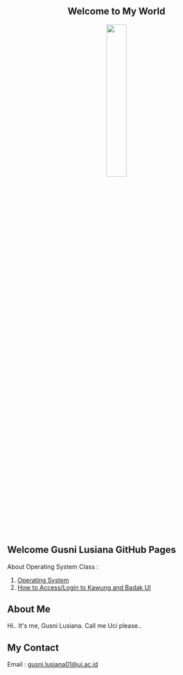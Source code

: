 <center> <h2> Welcome to My World </h2> </center>
  
<div align="center"> <img src="https://media.giphy.com/media/osjgQPWRx3cac/giphy.gif" width="30%"> </div>


## Welcome Gusni Lusiana GitHub Pages
About Operating System Class :
1. [Operating System](https://os.vlsm.org/)
2. [How to Access/Login to Kawung and Badak UI](Cara_Login_Kawung-Badak_UI.md)

## About Me
Hi.. It's me, Gusni Lusiana. Call me Uci please..

## My Contact
Email : [gusni.lusiana01@ui.ac.id](mailto:gusni.lusiana01@ui.ac.id)
